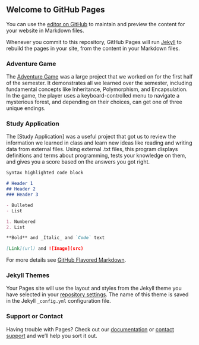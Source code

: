 ## Welcome to GitHub Pages

You can use the [editor on GitHub](https://github.com/TJCampo/githubPortfolio/edit/main/README.md) to maintain and preview the content for your website in Markdown files.

Whenever you commit to this repository, GitHub Pages will run [Jekyll](https://jekyllrb.com/) to rebuild the pages in your site, from the content in your Markdown files.

### Adventure Game

The [Adventure Game](https://github.com/TJCampo/githubPortfolio/commit/2653adfb50882214a3a0f7363e3535551fbf012a) was a large project that we worked on for the first half of the semester. It demonstrates all we learned over the semester, including fundamental concepts like Inheritance, Polymorphism, and Encapsulation. In the game, the player uses a keyboard-controlled menu to navigate a mysterious forest, and depending on their choices, can get one of three unique endings. 

### Study Application 

The [Study Application] was a useful project that got us to review the information we learned in class and learn new ideas like reading and writing data from external files. Using external .txt files, this program displays definitions and terms about programming, tests your knowledge on them, and gives you a score based on the answers you got right. 



```markdown
Syntax highlighted code block

# Header 1
## Header 2
### Header 3

- Bulleted
- List

1. Numbered
2. List

**Bold** and _Italic_ and `Code` text

[Link](url) and ![Image](src)
```

For more details see [GitHub Flavored Markdown](https://guides.github.com/features/mastering-markdown/).

### Jekyll Themes

Your Pages site will use the layout and styles from the Jekyll theme you have selected in your [repository settings](https://github.com/TJCampo/githubPortfolio/settings/pages). The name of this theme is saved in the Jekyll `_config.yml` configuration file.

### Support or Contact

Having trouble with Pages? Check out our [documentation](https://docs.github.com/categories/github-pages-basics/) or [contact support](https://support.github.com/contact) and we’ll help you sort it out.
